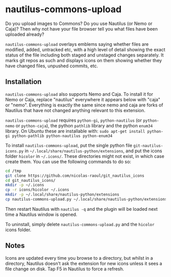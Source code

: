 # nautilus-commons-upload

Do you upload images to Commons? Do you use Nautilus (or Nemo or Caja)?
Then why not have your file browser tell you what files have been uploaded already?

`nautilus-commons-upload` overlays emblems saying whether files are modified,
added, untracked etc, with a high level of detail showing the exact status of
the file including both staged and unstaged changes separately. It marks git
repos as such and displays icons on them showing whether they have changed
files, unpushed commits, etc.

## Installation

`nautilus-commons-upload` also supports Nemo and Caja. To install it for Nemo or Caja,
replace "nautilus" everywhere it appears below with "caja" or "nemo". Everything is
exactly the same since nemo and caja are forks of Nautilus that have not changed
anything relevant to this extension.

`nautilus-commons-upload` requires `python-gi`, `python-nautilus` (or `python-nemo` or
`python-caja`), the python `pathlib` library and the python `enum34` library. On Ubuntu
these are installable with: `sudo apt-get install python-gi python-pathlib
python-nautilus python-enum34`

To install `nautilus-commons-upload`, put the single python file `git-nautilus-
icons.py` in `~/.local/share/nautilus-python/extensions`, and put the icons
folder `hicolor` in `~/.icons/`. These directories might not exist, in which
case create them. You can use the following commands to do so:

```bash
cd /tmp
git clone https://github.com/nicolas-raoul/git_nautilus_icons
cd git_nautilus_icons/
mkdir -p ~/.icons
cp -r icons/hicolor ~/.icons
mkdir -p ~/.local/share/nautilus-python/extensions
cp nautilus-commons-upload.py ~/.local/share/nautilus-python/extensions
```

Then restart Nautilus with `nautilus -q` and the plugin will be loaded next time
a Nautilus window is opened.

To uninstall, simply delete `nautilus-commons-upload.py` and the `hicolor` icons
folder.

## Notes

Icons are updated every time you browse to a directory, but whilst in a
directory, Nautilus doesn't ask the extension for new icons unless it sees a
file change on disk. Tap F5 in Nautilus to force a refresh.
